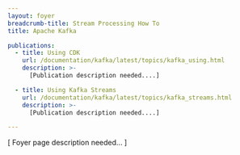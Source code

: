 ```yaml
---
layout: foyer
breadcrumb-title: Stream Processing How To
title: Apache Kafka

publications:
  - title: Using CDK
    url: /documentation/kafka/latest/topics/kafka_using.html
    description: >-
      [Publication description needed....]

  - title: Using Kafka Streams
    url: /documentation/kafka/latest/topics/kafka_streams.html
    description: >-
      [Publication description needed....]

---
```


[ Foyer page description needed... ]
